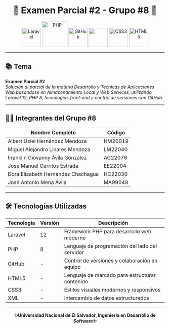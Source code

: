 <h1 align="center">🚀 Examen Parcial #2 - Grupo #8 🚀</h1>

<p align="center">
  <img src="https://laravel.com/img/logomark.min.svg" alt="Laravel" width="60" height="60"/>
  <img src="https://www.php.net/images/logos/new-php-logo.svg" alt="PHP" width="80"/>
  <img src="https://cdn-icons-png.flaticon.com/512/25/25231.png" alt="GitHub" width="60"/>
  <img src="https://img.icons8.com/color/96/xml.png" width="60" height="60"/>  
  <img src="https://upload.wikimedia.org/wikipedia/commons/6/62/CSS3_logo.svg" alt="CSS3" width="60"/>
  <img src="https://upload.wikimedia.org/wikipedia/commons/6/61/HTML5_logo_and_wordmark.svg" alt="HTML5" width="60"/>
</p>

---

## 📚 Tema
**Examen Parcial #2**  
_Solución al parcial de la materia Desarrollo y Técnicas de Aplicaciones Web,basandose en Almacenamiento Local y Web Services, utilizando Laravel 12, PHP 8, tecnologías front-end y control de versiones con GitHub._

---

## 👨‍💻 Integrantes del Grupo #8

| Nombre Completo                            | Código    |
|-------------------------------------------|-----------|
| Albert Uziel Hernández Mendoza            | HM20019   |
| Miguel Alejandro Linares Mendoza          | LM22040   |
| Franklin Giovanny Ávila González          | AG22076   |
| José Manuel Cerritos Estrada              | EE22004   |
| Dora Elizabeth Hernández Chachagua        | HC22030   |
| José Antonio Mena Ávila                   | MA99048   |

---

## 🛠️ Tecnologías Utilizadas

| Tecnología | Versión | Descripción                                  |
|------------|---------|----------------------------------------------|
| Laravel    | 12      | Framework PHP para desarrollo web moderno    |
| PHP        | 8       | Lenguaje de programación del lado del servidor |
| GitHub     | -       | Control de versiones y colaboración en equipo |
| HTML5      | -       | Lenguaje de marcado para estructurar contenido |
| CSS3       | -       | Estilos visuales modernos y responsivos       |
| XML        | -       | Intercambio de datos estructurados            |

---

<p align="center">
  <strong>✨Universidad Nacional de El Salvador, Ingenieria en Desarrollo de Software✨</strong>
</p>
